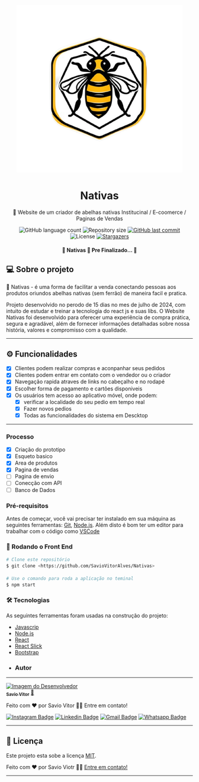 <h1 align="center">
  <img alt="Logo da Aplicação" title="Logo da Aplicação" src="./src/components/img/nativas.png"  width="450"/>
</h1>
<h1 align="center">Nativas</h1>
<p align="center"> 🍯 Website de um criador de abelhas nativas Institucinal / E-coomerce / Paginas de Vendas</p>

<p align="center">
  <img alt="GitHub language count" src="https://img.shields.io/github/languages/count/saviovitoralves/nativas?color=%2304D361">

  <img alt="Repository size" src="https://img.shields.io/github/repo-size/saviovitoralves/nativas">

  <a href="https://github.com/tgmarinho/README-ecoleta/commits/master">
    <img alt="GitHub last commit" src="https://img.shields.io/github/last-commit/saviovitoralves/nativas">
  </a>
    
   <img alt="License" src="https://img.shields.io/badge/license-MIT-brightgreen">
   <a href="https://github.com/saviovitoralves/nativas/stargazers">
    <img alt="Stargazers" src="https://img.shields.io/github/stars/saviovitoralves/nativas?style=social">
  </a>
  
</p>

<h4 align="center"> 
	🚧  Nativas 🚀 Pre Finalizado...  🚧
</h4>

## 💻 Sobre o projeto

🍯 Nativas - é uma forma de facilitar a venda conectando pessoas aos produtos oriundos abelhas nativas (sem ferrão) de maneira facil e pratica.


Projeto desenvolvido no perodo de 15 dias no mes de julho de 2024, com intuito de estudar e treinar a tecnologia do react js e suas libs.
O Website Nativas foi desenvolvido para oferecer uma experiência de compra prática, segura e agradável, além de fornecer informações detalhadas sobre nossa história, valores e compromisso com a qualidade.

---

## ⚙️ Funcionalidades

- [x] Clientes podem realizar compras e aconpanhar seus pedidos
- [x] Clientes podem entrar em contato com o vendedor ou o criador
- [x] Navegação rapida atraves de links no cabeçalho e no rodapé
- [x] Escolher forma de pagamento e cartôes disponiveis
- [x] Os usuários tem acesso ao aplicativo móvel, onde podem:
  - [x] verificar a localidade do seu pedio em tempo real 
  - [x] Fazer novos pedios
  - [x] Todas as funcionalidades do sistema em Descktop

---

### Processo
- [x] Criação do prototipo
- [x] Esqueto basico
- [x] Area de produtos
- [x] Pagina de vendas
- [ ] Pagina de envio
- [ ] Conecção com API
- [ ] Banco de Dados

### Pré-requisitos

Antes de começar, você vai precisar ter instalado em sua máquina as seguintes ferramentas:
[Git](https://git-scm.com), [Node.js](https://nodejs.org/en/). 
Além disto é bom ter um editor para trabalhar com o código como [VSCode](https://code.visualstudio.com/)

### 🎲 Rodando o Front End

```bash
# Clone este repositório
$ git clone <https://github.com/SavioVitorAlves/Nativas>

# Use o comando para roda a aplicação no teminal
$ npm start

```

### 🛠 Tecnologias

As seguintes ferramentas foram usadas na construção do projeto:

- [Javascrip](https://developer.mozilla.org/pt-BR/docs/Web/JavaScript)
- [Node.js](https://nodejs.org/en/)
- [React](https://pt-br.reactjs.org/)
- [React Slick](https://react-slick.neostack.com/)
- [Bootstrap](https://getbootstrap.com/)
- ### Autor
---

<a href="https://www.linkedin.com/in/saviovitoralves/">
 <img border-radius= "50%;" src="https://media.licdn.com/dms/image/v2/D4D03AQFzQ8EE_uDELQ/profile-displayphoto-shrink_800_800/profile-displayphoto-shrink_800_800/0/1713567713570?e=1729728000&v=beta&t=ujHAU4WTfFEDji8f0vgADSrgb2fOJ12JXHoZQhkYvuU" width="100px;" alt="Imagem do Desenvolvedor"/>
 <br />
 <sub><b>Savio Vitor</b></sub></a> <a href="https://www.linkedin.com/in/saviovitoralves/" title="Linkedin">🚀</a>


Feito com ❤️ por Savio Vitor 👋🏽 Entre em contato!

[![Instagram Badge](https://img.shields.io/badge/-@saviovitoralves-%237519C1?style=flat-square&labelColor=%237519C1&logo=Instagram&logoColor=white&link=https://instagram.com/saviovitoralves)](https://instagram.com/saviovitoralves) [![Linkedin Badge](https://img.shields.io/badge/-Savio_Vitor-blue?style=flat-square&logo=Linkedin&logoColor=white&link=https://www.linkedin.com/in/saviovitoralves/)](https://www.linkedin.com/in/saviovitoralves/) 
[![Gmail Badge](https://img.shields.io/badge/-saviovitor2@gmail.com-c14438?style=flat-square&logo=Gmail&logoColor=white&link=mailto:saviovitor2@gmail.com)](mailto:saviovitor2@gmail.com)
[![Whatsapp Badge](https://img.shields.io/badge/-Savio_Vitor-green?style=flat-square&logo=Whatsapp&logoColor=white&link=https://api.whatsapp.com/send?phone=5563991080174)](https://api.whatsapp.com/send?phone=5563991080174)

---

## 📝 Licença

Este projeto esta sobe a licença [MIT](./LICENSE).

Feito com ❤️ por Savio Viotr 👋🏽 [Entre em contato!](https://api.whatsapp.com/send?phone=5563991080174)

---
